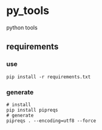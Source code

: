 # py_tools
python tools

## requirements
### use
```
pip install -r requirements.txt
```
### generate
```
# install
pip install pipreqs
# generate
pipreqs . --encoding=utf8 --force
```